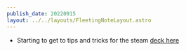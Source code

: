 ```yaml
---
publish_date: 20220915    
layout: ../../layouts/FleetingNoteLayout.astro
---
```

- Starting to get to tips and tricks for the steam [deck here](https://github.com/chiubaca/steam-deck-tricks)